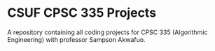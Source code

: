 # CSUF CPSC 335 Projects

A repository containing all coding projects for CPSC 335
(Algorithmic Engineering) with professor Sampson Akwafuo.
